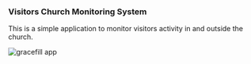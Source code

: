 ### Visitors Church Monitoring System

This is a simple application to monitor visitors activity in and outside the church.

![gracefill app](https://s3.amazonaws.com/users.uploads/gracefill.png)
